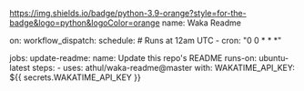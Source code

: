 https://img.shields.io/badge/python-3.9-orange?style=for-the-badge&logo=python&logoColor=orange
name: Waka Readme

on:
  workflow_dispatch:
  schedule:
    # Runs at 12am UTC
    - cron: "0 0 * * *"

jobs:
  update-readme:
    name: Update this repo's README
    runs-on: ubuntu-latest
    steps:
      - uses: athul/waka-readme@master
        with:
          WAKATIME_API_KEY: ${{ secrets.WAKATIME_API_KEY }}
          <!--START_SECTION:waka-->
<!--END_SECTION:waka-->
